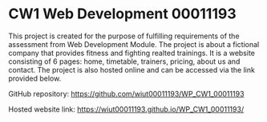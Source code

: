 # CW1 Web Development 00011193

This project is created for the purpose of fulfilling requirements of the assessment from Web Development Module. The project is about a fictional company that provides fitness and fighting realted trainings. It is a website consisting of 6 pages: home, timetable, trainers, pricing, about us and contact. The project is also hosted online and can be accessed via the link provided below.

GitHub repository: https://github.com/wiut00011193/WP_CW1_00011193

Hosted website link: https://wiut00011193.github.io/WP_CW1_00011193/